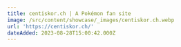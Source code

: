 ```yaml
---
title: centiskor.ch | A Pokémon fan site
image: /src/content/showcase/_images/centiskor.ch.webp
url: 'https://centiskor.ch/'
dateAdded: 2023-08-28T15:00:42.000Z
---
```


